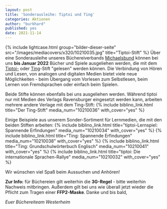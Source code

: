 ```yaml
---
layout: post
title: 'Sonderausleihe: Tiptoi und Ting'
categories: Aktionen
author: "burkhard"
published: yes
date: 2021-11-14
---
```

{% include lightcase.html group="bilder-dieser-seite"
      src="/images/mediacovers/x320/10210035.jpg" 
      title="Tiptoi-Stift" %}
Über eine Sonderausleihe unseres Büchereiverbands [Michaelsbund](https://www.michaelsbund.de/) können bei uns **bis Januar 2022** Bücher und Spiele ausgeliehen werden, die mit dem [Tiptoi-](https://www.ravensburger.de/entdecken/ravensburger-marken/tiptoi/index.html) oder [Ting](http://www.ting.eu/de/was_ist_ting_/)-Stift "gelesen" werden können. Die Verbindung von Hören und Lesen, von analogen und digitalen Medien bietet viele neue Möglichkeiten - beim Übergang vom Vorlesen zum Selbstlesen, beim Lernen von Fremdsprachen oder einfach beim Spielen.

Beide Stifte können ebenfalls bei uns ausgeliehen werden. Während tiptoi nur mit Medien des Verlags Ravensburger eingesetzt werden kann, arbeiten mehrere andere Verlage mit dem Ting-Stift:
{% include biblino_link.html title="Der Ting-Stift" media_num="10210036" with_cover="yes" %}

Einige Beispiele aus unserem Sonder-Sortiment für Lernmedien, die mit den beiden Stiften arbeiten:
{% include biblino_link.html title="tiptoi-Lernspiel: Spannende Erfindungen" media_num="10210034" with_cover="yes" %}
{% include biblino_link.html title="Ting: Spannende Erfindungen" media_num="10210038" with_cover="yes" %}
{% include biblino_link.html title="Ting: Grundschulwörterbuch Englisch" media_num="10210041" with_cover="yes" %}
{% include biblino_link.html title="tiptoi: Die internationale Sprachen-Rallye" media_num="10210032" with_cover="yes" %}

Wir wünschen viel Spaß beim Aussuchen und Anhören!

**Zur Info:** für Büchereien gilt weiterhin die **3G-Regel** - bitte weiterhin Nachweis mitbringen. Außerdem gilt bei uns wie überall jetzt wieder die Pflicht zum Tragen einer **FFP2-Maske**. Danke und  bis bald,

*Euer Büchereiteam Westerheim*

